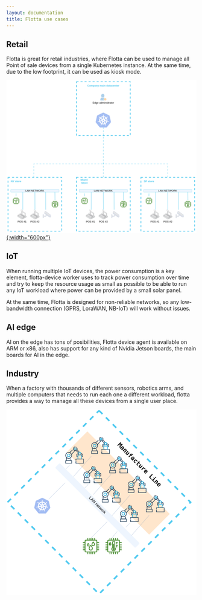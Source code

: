 ```yaml
---
layout: documentation
title: Flotta use cases
---
```


## Retail

Flotta is great for retail industries, where Flotta can be used to manage all
Point of sale devices from a single Kubernetes instance. At the same time, due
to the low footprint, it can be used as kiosk mode.

[![](/assets/images/retail_diagram.png){:width="600px"}](/assets/images/retail_diagram.png)

## IoT

When running multiple IoT devices, the power consumption is a key element,
flotta-device worker uses to track power consumption over time and try to keep
the resource usage as small as possible to be able to run any IoT workload where
power can be provided by a small solar panel.

At the same time, Flotta is designed for non-reliable networks, so any
low-bandwidth connection (GPRS, LoraWAN, NB-IoT) will work without issues.

## AI edge

AI on the edge has tons of posibilities, Flotta device agent is available on ARM
or x86, also has support for any kind of Nvidia Jetson boards, the main boards
for AI in the edge.

## Industry

When a factory with thousands of different sensors, robotics arms, and multiple
computers that needs to run each one a different workload, flotta provides a way
to manage all these devices from a single user place.

![](/assets/images/manufacture_line.png)
